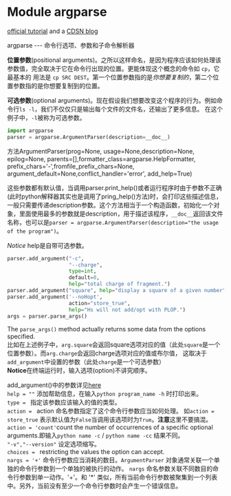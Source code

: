 # Module argparse
[official tutorial](https://docs.python.org/zh-cn/3.7/library/argparse.html) and a [CDSN blog](https://blog.csdn.net/Sunshine_in_Moon/article/details/51332931)  

argparse --- 命令行选项、参数和子命令解析器  

**位置参数**(positional arguments)。之所以这样命名，是因为程序应该如何处理该参数值，完全取决于它在命令行出现的位置。更能体现这个概念的命令如 `cp`，它最基本的
用法是 `cp SRC DEST`。第一个位置参数指的是*你想要复制的*，第二个位置参数指的是你想要复制到的位置。  

**可选参数**(optional arguments)。现在假设我们想要改变这个程序的行为。例如命令行`ls -l`，我们不仅仅只是输出每个文件的文件名，还输出了更多信息。
在这个例子中，`-l`被称为可选参数。

```python
import argparse
parser = argparse.ArgumentParser(description=__doc__)
```
方法ArgumentParser(prog=None, usage=None,description=None, epilog=None, parents=[],formatter_class=argparse.HelpFormatter, prefix_chars='-',fromfile_prefix_chars=None, argument_default=None,conflict_handler='error', add_help=True)  

这些参数都有默认值，当调用parser.print_help()或者运行程序时由于参数不正确(此时python解释器其实也是调用了pring_help()方法)时，会打印这些描述信息，一般只需要传递description参数。这个方法相当于一个构造函数，初始化一个对象，里面使用最多的参数就是description，用于描述该程序，`__doc__`返回该文件名称，也可以是`parser = argparse.ArgumentParser(description="the usage of the program")`。 

*Notice*  help是自带可选参数。
```python
parser.add_argument("-c",
                    "--charge",
                    type=int,
                    default=0,
                    help="total charge of fragment.")
parser.add_argument("square", help="display a square of a given number",type=int)
parser.add_argument('--noHopt',
                    action="store_true",
                    help="Hs will not add/opt with PLOP.")
args = parser.parse_args()
```
The `parse_args()` method actually returns some data from the options specified.  
比如在上述例子中，`arg.square`会返回square选项对应的值（此处`square`是一个位置参数）。而`arg.charge`会返回charge选项对应的值或布尔值，
这取决于`add_argument`中设置的参数（此处`charge`是一个可选参数）  
**Notice**在终端运行时，输入选项(option)不讲究顺序。  

add_argument()中的参数详见[here](https://docs.python.org/zh-cn/3.7/library/argparse.html#the-add-argument-method)  
`help = ""` 添加帮助信息，在输入`python program_name -h` 时打印出来。  
 `type = ` 指定该参数应该输入的值的类型。  
 `action = ` action 命名参数指定了这个命令行参数应当如何处理。
 如`action = store_true` 表示默认值为`False`当调用该选项时为`True`。**注意**这里不要搞混。`action = 'count'`count the number of occurrences of a specific optional arguments.即输入`python name -c` / `python name -cc` 结果不同。  
 `"-v","--version"` 设定选项缩写。  
 `choices = ` restricting the values the option can accept.    
 `nargs = '+'`  命令行参数应当消耗的数目。`ArgumentParser` 对象通常关联一个单独的命令行参数到一个单独的被执行的动作。 `nargs` 命名参数关联不同数目的命令行参数到单一动作。'+'。和 '\*' 类似，所有当前命令行参数被聚集到一个列表中。另外，当前没有至少一个命令行参数时会产生一个错误信息。  
 
 
